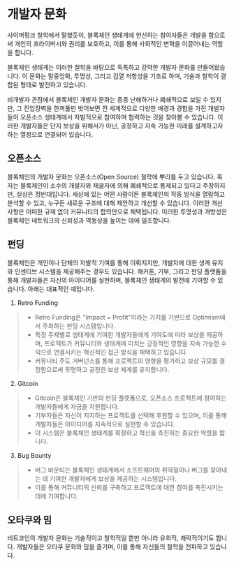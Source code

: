 # 개발자 문화
사이퍼펑크 철학에서 말했듯이, 블록체인 생태계에 헌신하는 참여자들은 개발을 함으로써 개인의 프라이버시와 권리를 보호하고, 이를 통해 사회적인 변혁을 이끌어내는 역할을 합니다.

블록체인 생태계는 이러한 철학을 바탕으로 독특하고 강력한 개발자 문화를 만들어왔습니다. 이 문화는 탈중앙화, 투명성, 그리고 검열 저항성을 기조로 하며, 기술과 철학이 결합된 형태로 발전하고 있습니다.

비개발자 관점에서 블록체인 개발자 문화는 종종 난해하거나 폐쇄적으로 보일 수 있지만, 그 진입장벽을 한꺼풀만 벗어보면 전 세계적으로 다양한 배경과 경험을 가진 개발자들이 오픈소스 생태계에서 자발적으로 참여하며 협력하는 것을 찾아볼 수 있습니다. 이러한 개발자들은 단지 보상을 위해서가 아닌, 공정하고 지속 가능한 미래를 설계하고자 하는 열정으로 연결되어 있습니다.

## 오픈소스
블록체인의 개발자 문화는 오픈소스(Open Source) 철학에 뿌리를 두고 있습니다. 혹자는 블록체인이 소수의 개발자와 채굴자에 의해 폐쇄적으로 통제되고 있다고 주장하지만, 실상은 정반대입니다. 세상에 있는 어떤 사람이든 블록체인의 작동 방식을 열람하고 분석할 수 있고, 누구든 새로운 구조에 대해 제안하고 개선할 수 있습니다. 이러한 개선 사항은 어떠한 규제 없이 커뮤니티의 합의만으로 채택됩니다. 이러한 투명성과 개방성은 블록체인 네트워크의 신뢰성과 역동성을 높이는 데에 일조합니다.

## 펀딩
블록체인은 개인이나 단체의 자발적 기여를 통해 이뤄지지만, 개발자에 대한 생계 유지와 인센티브 시스템을 제공해주는 경우도 있습니다. 해커톤, 기부, 그리고 펀딩 플랫폼을 통해 개발자들은 자신의 아이디어를 실현하며, 블록체인 생태계의 발전에 기여할 수 있습니다. 아래는 대표적인 예입니다.

1. Retro Funding
> - Retro Funding은 "Impact = Profit"이라는 가치를 기반으로 Optimism에서 주최하는 펀딩 시스템입니다.
> - 특정 주제별로 생태계에 기여한 개발자들에게 기여도에 따라 보상을 제공하며, 프로젝트가 커뮤니티와 생태계에 미치는 긍정적인 영향을 지속 가능한 수익으로 연결시키는 혁신적인 접근 방식을 채택하고 있습니다.
> - 커뮤니티 주도 거버넌스를 통해 프로젝트의 영향을 평가하고 보상 규모를 결정함으로써 투명하고 공정한 보상 체계를 유지합니다.
2. Gitcoin
> - Gitcoin은 블록체인 기반의 펀딩 플랫폼으로, 오픈소스 프로젝트에 참여하는 개발자들에게 자금을 지원합니다.
> - 기부자들은 자신이 지지하는 프로젝트를 선택해 후원할 수 있으며, 이를 통해 개발자들은 아이디어를 지속적으로 실현할 수 있습니다.
> - 이 시스템은 블록체인 생태계를 확장하고 혁신을 촉진하는 중요한 역할을 합니다.
3. Bug Bounty
> - 버그 바운티는 블록체인 생태계에서 소프트웨어의 취약점이나 버그를 찾아내는 데 기여한 개발자에게 보상을 제공하는 시스템입니다.
> - 이를 통해 커뮤니티의 신뢰를 구축하고 프로젝트에 대한 참여를 촉진시키는 데에 기여합니다.

## 오타쿠와 밈
비트코인의 개발자 문화는 기술적이고 철학적일 뿐만 아니라 유희적, 쾌락적이기도 합니다. 개발자들은 오타쿠 문화와 밈을 즐기며, 이를 통해 자신들의 철학을 전파하고 있습니다.